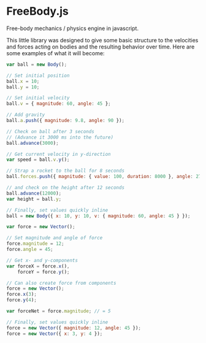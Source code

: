 FreeBody.js
===

Free-body mechanics / physics engine in javascript.

This little library was designed to give some basic structure to the velocities and forces acting on bodies and the resulting behavior over time. Here are some examples of what it will become:

```javascript
var ball = new Body();

// Set initial position
ball.x = 10; 
ball.y = 10;

// Set initial velocity
ball.v = { magnitude: 60, angle: 45 };

// Add gravity
ball.a.push({ magnitude: 9.8, angle: 90 });

// Check on ball after 3 seconds
// (Advance it 3000 ms into the future)
ball.advance(3000);

// Get current velocity in y-direction
var speed = ball.v.y();

// Strap a rocket to the ball for 8 seconds
ball.forces.push({ magnitude: { value: 100, duration: 8000 }, angle: 270 });

// and check on the height after 12 seconds
ball.advance(12000);
var height = ball.y;

// Finally, set values quickly inline
ball = new Body({ x: 10, y: 10, v: { magnitude: 60, angle: 45 } });
```

```javascript
var force = new Vector();

// Set magnitude and angle of force
force.magnitude = 12;
force.angle = 45;

// Get x- and y-components
var forceX = force.x(),
    forceY = force.y();

// Can also create force from components
force = new Vector();
force.x(3);
force.y(4);

var forceNet = force.magnitude; // = 5

// Finally, set values quickly inline
force = new Vector({ magnitude: 12, angle: 45 });
force = new Vector({ x: 3, y: 4 });
```